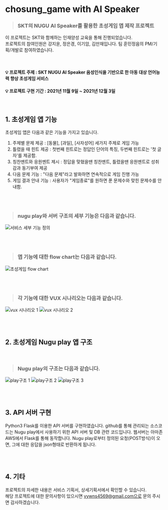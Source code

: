 # chosung_game with AI Speaker
> ### SKT의  NUGU AI Speaker를 활용한 초성게임 앱 제작 프로젝트

이 프로젝트는 SKT와 함께하는 인재양성 교육을 통해 진행되었습니다.<br>
프로젝트의 참여인원은 강지윤, 정은경, 이기암, 김만재입니다. 팀 훈민정음의 PM/기획/개발로 참여하였습니다.

<br/>

#### :bulb: 프로젝트 주제 : SKT NUGU AI Speaker 음성인식을 기반으로 한 아동 대상 언어능력 향상 초성게임 서비스
#### :bulb: 프로젝트 구현 기간 : 2021년 11월 9일 ~ 2021년 12월 3일

<br/>

## 1. 초성게임 앱 기능

초성게임 앱은 다음과 같은 기능을 가지고 있습니다.

1. 주제별 문제 제공 : [동물], [과일], [사자성어] 세가지 주제로 게임 가능
2. 틀렸을 때 힌트 제공 : 첫번째 힌트로는 정답인 단어의 특징, 두번째 힌트로는 '첫 글자'를 제공함.
3. 칭찬멘트와 응원멘트 제시 : 정답을 맞혔을땐 칭찬멘트, 틀렸을땐 응원멘트로 성취감과 동기부여 제공
4. 다음 문제 기능 : "다음 문제"라고 발화하면 연속적으로 게임 진행 가능
5. 게임 결과 안내 기능 : 사용자가 "게임종료"를 원하면 푼 문제수와 맞힌 문제수를 안내함.

<br/><br/>

> ###  nugu play와 서버 구조의 세부 기능은 다음과 같습니다.

![서비스 세부 기능 정의](https://user-images.githubusercontent.com/102462534/165879022-c6db267e-0346-4558-895f-8b5b76b9931b.png)

<br/><br/>

> ### 앱 기능에 대한 flow chart는 다음과 같습니다.

![초성게임 flow chart](https://user-images.githubusercontent.com/102462534/165879471-e56b8dca-16d0-485a-b162-4afee3388d67.png)

<br/><br/>

> ### 각 기능에 대한 VUX 시나리오는 다음과 같습니다.

![vux 시나리오 1](https://user-images.githubusercontent.com/102462534/165879479-f31667a9-7b96-4f71-b4eb-2502d1497e60.png)
![vux 시나리오 2](https://user-images.githubusercontent.com/102462534/165879486-6a405f30-a345-4285-95cb-1acdd50beaf4.png)


<br/><br/>

## 2. 초성게임 Nugu play 앱 구조
<br/>

> ### Nugu play의 구조는 다음과 같습니다.


![play구조 1](https://user-images.githubusercontent.com/102462534/165883408-02fa5925-0072-4eb1-859c-7aee5e8e43e0.png)
![play구조 2](https://user-images.githubusercontent.com/102462534/165883410-fead96c0-3650-4ff8-bf12-b7ba7da47454.png)
![play구조 3](https://user-images.githubusercontent.com/102462534/165883412-318cf080-5fbe-4f45-8700-084e177da7a4.png)

<br/><br/>

## 3. API 서버 구현

Python3 Flask를 이용한 API 서버를 구현하였습니다. github를 통해 관리되는 소스코드는 Nugu play에서 사용하기 위한 API 서버 및 DB 관련 코드입니다. 웹서버는 아마존 AWS에서 Flask를 통해 동작합니다. Nugu play로부터 정의된 요청(POST방식)이 오면, 그에 대한 응답을 json형태로 반환하게 됩니다.

<br/><br/>

## 4. 기타 

프로젝트의 자세한 내용은 서비스 기획서, 상세기획서에서 확인할 수 있습니다. <br>
해당 프로젝트에 대한 문의사항이 있으시면 vywns4569@gmail.com으로 문의 주시면 감사하겠습니다.


